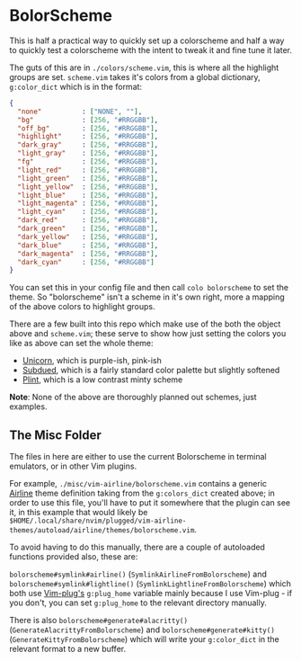 <!-- markdownlint-disable MD013 -->

# BolorScheme

This is half a practical way to quickly set up a colorscheme and half a way to quickly test a colorscheme with the intent to tweak it and fine tune it later.

The guts of this are in `./colors/scheme.vim`, this is where all the highlight groups are set. `scheme.vim` takes it's colors from a global dictionary, `g:color_dict` which is in the format:

```json
{
  "none"          : ["NONE", ""],
  "bg"            : [256, "#RRGGBB"],
  "off_bg"        : [256, "#RRGGBB"],
  "highlight"     : [256, "#RRGGBB"],
  "dark_gray"     : [256, "#RRGGBB"],
  "light_gray"    : [256, "#RRGGBB"],
  "fg"            : [256, "#RRGGBB"],
  "light_red"     : [256, "#RRGGBB"],
  "light_green"   : [256, "#RRGGBB"],
  "light_yellow"  : [256, "#RRGGBB"],
  "light_blue"    : [256, "#RRGGBB"],
  "light_magenta" : [256, "#RRGGBB"],
  "light_cyan"    : [256, "#RRGGBB"],
  "dark_red"      : [256, "#RRGGBB"],
  "dark_green"    : [256, "#RRGGBB"],
  "dark_yellow"   : [256, "#RRGGBB"],
  "dark_blue"     : [256, "#RRGGBB"],
  "dark_magenta"  : [256, "#RRGGBB"],
  "dark_cyan"     : [256, "#RRGGBB"]
}
```

You can set this in your config file and then call `colo bolorscheme` to set the theme. So "bolorscheme" isn't a scheme in it's own right, more a mapping of the above colors to highlight groups.

There are a few built into this repo which make use of the both the object above and `scheme.vim`; these serve to show how just setting the colors you like as above can set the whole theme:

- [Unicorn](./colors/unicorn.vim), which is purple-ish, pink-ish
- [Subdued](./colors/subdued.vim), which is a fairly standard color palette but slightly softened
- [Plint](./colors/plint.vim), which is a low contrast minty scheme

__Note__: None of the above are thoroughly planned out schemes, just examples.


## The Misc Folder

The files in here are either to use the current Bolorscheme in terminal emulators, or in other Vim plugins.

For example, `./misc/vim-airline/bolorscheme.vim` contains a generic [Airline](https://github.com/vim-airline/vim-airline) theme definition taking from the `g:colors_dict` created above; in order to use this file, you'll have to put it somewhere that the plugin can see it, in this example that would likely be `$HOME/.local/share/nvim/plugged/vim-airline-themes/autoload/airline/themes/bolorscheme.vim`.

To avoid having to do this manually, there are a couple of autoloaded functions provided also, these are:

`bolorscheme#symlink#airline()` (`SymlinkAirlineFromBolorscheme`) and `bolorscheme#symlink#lightline()` (`SymlinkLightlineFromBolorscheme`) which both use [Vim-plug's](https://github.com/junegunn/vim-plug) `g:plug_home` variable mainly because I use Vim-plug - if you don't, you can set `g:plug_home` to the relevant directory manually.

There is also `bolorscheme#generate#alacritty()` (`GenerateAlacrittyFromBolorscheme`) and `bolorscheme#generate#kitty()` (`GenerateKittyFromBolorscheme`) which will write your `g:color_dict` in the relevant format to a new buffer.
